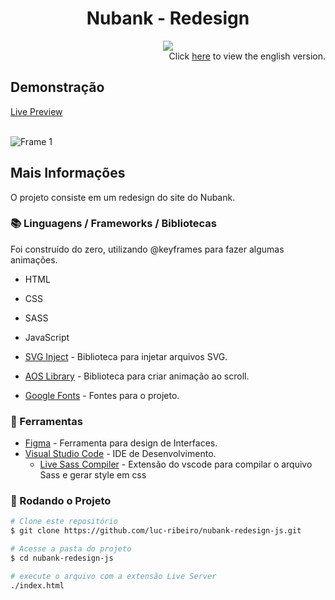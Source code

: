 <div align="center">
<h1>
  Nubank - Redesign
</h1>

<img src="./svg/logonu.svg" />  
</div>

<div align="right">
  Click <a href="https://github.com/luc-ribeiro/nubank-redesign-js/blob/main/README.md">here</a> to view the english version.
</div>

## Demonstração

<a href="https://luc-ribeiro.github.io/nubank-redesign-js/" target="_blank">Live Preview</a>
<br>
<br>

![Frame 1](https://user-images.githubusercontent.com/82620787/204679511-128b1d36-dcf0-4031-b034-d2e946eacc4b.png)

## Mais Informações
O projeto consiste em um redesign do site do Nubank.

<h3>📚 Linguagens / Frameworks / Bibliotecas</h3>

Foi construído do zero, utilizando @keyframes para fazer algumas animações.

* HTML
* CSS 
* SASS
* JavaScript

* [SVG Inject](https://github.com/iconfu/svg-inject) - Biblioteca para injetar arquivos SVG. 
* [AOS Library](https://michalsnik.github.io/aos/) - Biblioteca para criar animação ao scroll. 
* [Google Fonts](https://fonts.google.com/) - Fontes para o projeto.


<h3>🧰 Ferramentas</h3>

* [Figma](https://www.figma.com/) - Ferramenta para design de Interfaces.
* [Visual Studio Code](https://code.visualstudio.com/) - IDE de Desenvolvimento. 
  * [Live Sass Compiler](https://marketplace.visualstudio.com/items?itemName=ritwickdey.live-sass) -  Extensão do vscode para compilar o arquivo Sass e gerar style em css


<h3> 🎲 Rodando o Projeto</h3>

```bash
# Clone este repositório
$ git clone https://github.com/luc-ribeiro/nubank-redesign-js.git

# Acesse a pasta do projeto
$ cd nubank-redesign-js

# execute o arquivo com a extensão Live Server
./index.html
```
